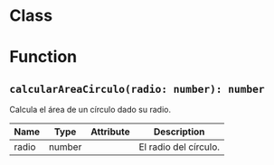 # Class

# Function

## `calcularAreaCirculo(radio: number): number`

Calcula el área de un círculo dado su radio.

| Name | Type | Attribute | Description |
| --- | --- | --- | --- |
| radio | number |  | El radio del círculo. |